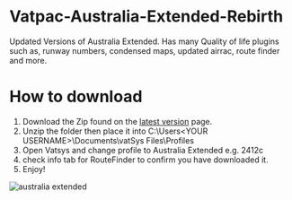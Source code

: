 # Vatpac-Australia-Extended-Rebirth
Updated Versions of Australia Extended. Has many Quality of life plugins such as, runway numbers, condensed maps, updated airrac, route finder and more.

# How to download
1. Download the Zip found on the [latest version](https://github.com/M-EGA/Vatpac-Australia-Extended-Rebirth/releases/tag/AustraliaExtended) page.
2. Unzip the folder then place it into C:\Users\<YOUR USERNAME>\Documents\vatSys Files\Profiles
3. Open Vatsys and change profile to Australia Extended e.g. 2412c
4. check info tab for RouteFinder to confirm you have downloaded it.
5. Enjoy!




![australia extended](https://github.com/user-attachments/assets/9eb2c6b1-40b3-4526-83bd-2a1fd00c2a63)
